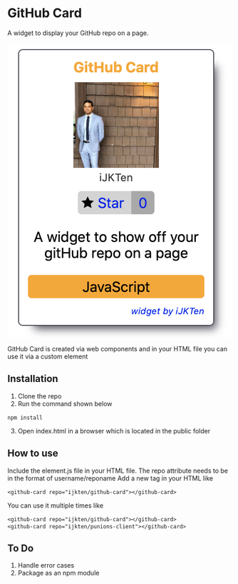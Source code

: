# GitHub Card
A widget to display your GitHub repo on a page.

![Example output](https://raw.githubusercontent.com/iJKTen/github-card/master/public/example.png)

GitHub Card is created via web components and in your HTML file you can use it via a custom element

## Installation
1. Clone the repo
2. Run the command shown below
```
npm install
```
3. Open index.html in a browser which is located in the public folder

## How to use
Include the element.js file in your HTML file. The repo attribute needs to be in the format of username/reponame
Add a new tag in your HTML like
```
<github-card repo="ijkten/github-card"></github-card>
```

You can use it multiple times like
```
<github-card repo="ijkten/github-card"></github-card>
<github-card repo="ijkten/punions-client"></github-card>
```

## To Do
1. Handle error cases
2. Package as an npm module